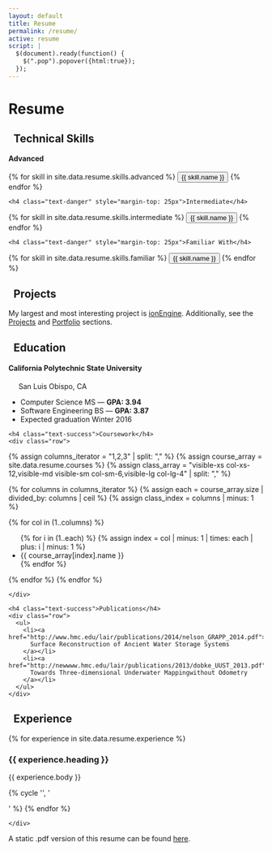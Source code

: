 ```yaml
---
layout: default
title: Resume
permalink: /resume/
active: resume
script: |
  $(document).ready(function() {
    $(".pop").popover({html:true});
  });
---
```


# Resume

<div class="panel panel-danger">
  <div class="panel-heading">
    <h2 class="panel-title"><span class="glyphicon glyphicon-cog" style="margin-right: 10px;"></span>Technical Skills</h2>
  </div>
  <div class="panel-body">
    <h4 class="text-danger" style="margin-top: 0;">Advanced</h4>

{% for skill in site.data.resume.skills.advanced %}
  <button type="button" class="btn btn-default pop" data-container="body" data-toggle="popover" data-placement="top" data-content="{{ skill.description }}">
    {{ skill.name }}
  </button>
{% endfor %}

    <h4 class="text-danger" style="margin-top: 25px">Intermediate</h4>

{% for skill in site.data.resume.skills.intermediate %}
  <button type="button" class="btn btn-default pop" data-container="body" data-toggle="popover" data-placement="top" data-content="{{ skill.description }}">
    {{ skill.name }}
  </button>
{% endfor %}

    <h4 class="text-danger" style="margin-top: 25px">Familiar With</h4>

{% for skill in site.data.resume.skills.familiar %}
  <button type="button" class="btn btn-default pop" data-container="body" data-toggle="popover" data-placement="top" data-content="{{ skill.description }}">
    {{ skill.name }}
  </button>
{% endfor %}

  </div>
</div>


<div class="panel panel-warning">
  <div class="panel-heading">
    <h2 class="panel-title"><span class="glyphicon glyphicon-tasks" style="margin-right: 10px;"></span>Projects</h2>
  </div>
  <div class="panel-body">
    My largest and most interesting project is <a href="http://www.ionengine3d.com">ionEngine</a>. Additionally, see the <a href="projects">Projects</a> and <a href="portfolio">Portfolio</a> sections.
  </div>
</div>

<div class="panel panel-success">
  <div class="panel-heading">
    <h2 class="panel-title"><span class="glyphicon glyphicon-book" style="margin-right: 10px;"></span> Education</h2>
  </div>
  <div class="panel-body">
    <h4 class="no-break text-success">California Polytechnic State University</h4><span style="margin-left: 20px;">San Luis Obispo, CA</span>
    <ul>
      <li>Computer Science MS — <strong>GPA: 3.94</strong></li>
      <li>Software Engineering BS — <strong>GPA: 3.87</strong></li>
      <li>Expected graduation Winter 2016</li>
    </ul>

    <h4 class="text-success">Coursework</h4>
    <div class="row">

{% assign columns_iterator = "1,2,3" | split: "," %}
{% assign course_array = site.data.resume.courses %}
{% assign class_array = "visible-xs col-xs-12,visible-md visible-sm col-sm-6,visible-lg col-lg-4" | split: "," %}

{% for columns in columns_iterator %}
  {% assign each = course_array.size | divided_by: columns | ceil %}
  {% assign class_index = columns | minus: 1 %}

  {% for col in (1..columns) %}
    <div class="{{ class_array[class_index] }}">
      <ul>
        {% for i in (1..each) %}
          {% assign index = col | minus: 1 | times: each | plus: i | minus: 1 %}
          <li>{{ course_array[index].name }}</li>
        {% endfor %}
      </ul>
    </div>
  {% endfor %}
{% endfor %}

    </div>

    <h4 class="text-success">Publications</h4>
    <div class="row">
      <ul>
        <li><a href="http://www.hmc.edu/lair/publications/2014/nelson_GRAPP_2014.pdf">
          Surface Reconstruction of Ancient Water Storage Systems
        </a></li>
        <li><a href="http://newwww.hmc.edu/lair/publications/2013/dobke_UUST_2013.pdf">
          Towards Three-dimensional Underwater Mappingwithout Odometry
        </a></li>
      </ul>
    </div>
  </div>
</div>

<div class="panel panel-primary">
  <div class="panel-heading">
    <h2 class="panel-title"><span class="glyphicon glyphicon-globe" style="margin-right: 10px;"></span> Experience</h2>
  </div>
  <div class="panel-body">
    <div class="row">

{% for experience in site.data.resume.experience %}
  <div class="col-lg-4 col-sm-6">
    <div class="panel panel-info">
      <div class="panel-heading">
        <h3 class="panel-title">{{ experience.heading }}</h3>
      </div>
      <div class="panel-body">
        {{ experience.body }}
      </div>
    </div>
  </div>

  {% cycle '', '<div class="clearfix visible-md visible-sm"></div>' %}
{% endfor %}

    </div>
  </div>
</div>

<div class="row">
<div class="col-sm-12">
  <p>A static .pdf version of this resume can be found <a href="{{ "data/IanDunn.pdf" | prepend: site.baseurl }}">here</a>.</p>
</div>
</div>
